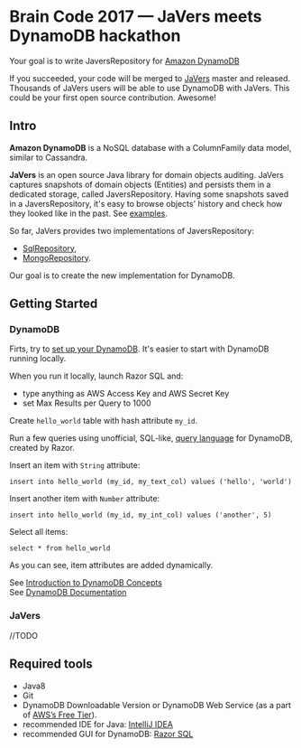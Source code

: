 # Brain Code 2017 &mdash; JaVers meets DynamoDB hackathon


Your goal is to write JaversRepository for [Amazon DynamoDB](https://aws.amazon.com/dynamodb/details/)

If you succeeded, your code will be merged to [JaVers](http://javers.org) master and released. <br/>
Thousands of JaVers users will be able to use DynamoDB with JaVers.
This could be your first open source contribution. Awesome!

## Intro

**Amazon DynamoDB** is a NoSQL database with a ColumnFamily data model, similar to Cassandra. 

**JaVers** is an open source Java library for domain objects auditing.
JaVers captures snapshots of domain objects (Entities) and persists them in a dedicated storage,
called JaversRepository.
Having some snapshots saved in a JaversRepository, it's easy to browse objects' history 
and check how they looked like in the past. See [examples](http://javers.org/documentation/repository-examples/). 

So far, JaVers provides two implementations of JaversRepository:

* [SqlRepository](https://github.com/javers/javers/blob/master/javers-persistence-sql/src/main/java/org/javers/repository/sql/JaversSqlRepository.java),
* [MongoRepository](https://github.com/javers/javers/blob/master/javers-persistence-mongo/src/main/java/org/javers/repository/mongo/MongoRepository.java).
 
Our goal is to create the new implementation for DynamoDB.
 
## Getting Started

### DynamoDB
Firts, try to [set up your DynamoDB](http://docs.aws.amazon.com/amazondynamodb/latest/developerguide/SettingUp.html).
It's easier to start with DynamoDB running locally.

When you run it locally, launch Razor SQL and:
 
* type anything as AWS Access Key and AWS Secret Key
* set Max Results per Query to 1000

Create `hello_world` table with hash attribute `my_id`.

Run a few queries using unofficial,
SQL-like, [query language](http://razorsql.com/docs/dynamodb_sql_support.html) for DynamoDB, created by Razor.

Insert an item with `String` attribute:

```
insert into hello_world (my_id, my_text_col) values ('hello', 'world')
```

Insert another item with `Number` attribute:

```
insert into hello_world (my_id, my_int_col) values ('another', 5)
```

Select all items: 

```
select * from hello_world
```

As you can see, item attributes are added dynamically.

See [Introduction to DynamoDB Concepts](http://docs.aws.amazon.com/amazondynamodb/latest/gettingstartedguide/quick-intro.html)
<br/>
See [DynamoDB Documentation](https://aws.amazon.com/documentation/dynamodb/)

### JaVers

//TODO

## Required tools

* Java8
* Git
* DynamoDB Downloadable Version
  or DynamoDB Web Service (as a part of [AWS’s Free Tier](https://aws.amazon.com/free/)). 
* recommended IDE for Java: [IntelliJ IDEA](https://www.jetbrains.com/idea/) <br/>
* recommended GUI for DynamoDB: [Razor SQL](https://razorsql.com/)


